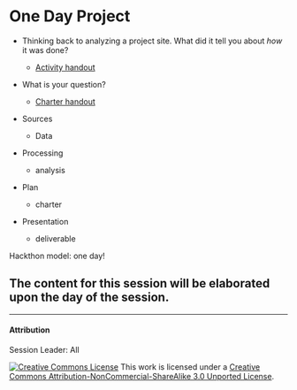  # One Day Project

* Thinking back to analyzing a project site.  What did it tell you about *how* it was done? 
    * [Activity handout](https://github.com/SouthernMethodistUniversity/dhri/blob/main/files/evaluate_handout.pdf) 

* What is your question?
    * [Charter handout](https://github.com/SouthernMethodistUniversity/dhri/blob/main/files/charters-handout.pdf) 

* Sources
    * Data

* Processing
    * analysis

* Plan
    * charter

* Presentation 
    * deliverable 

Hackthon model: one day!

## The content for this session will be elaborated upon the day of the session. 

-----
#### Attribution 
Session Leader: All

[![Creative Commons License](https://licensebuttons.net/l/by-nc-sa/3.0/88x31.png)](https://creativecommons.org/licenses/by-nc-sa/3.0/)
This work is licensed under a <a rel="license" href="http://creativecommons.org/licenses/by-nc-sa/3.0/">Creative Commons Attribution-NonCommercial-ShareAlike 3.0 Unported License</a>.


